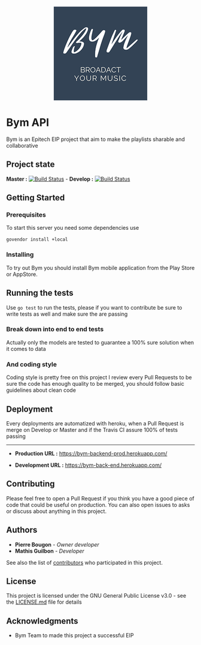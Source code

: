 <p align="center"> 
<img src="documentation/images/bym.png">
</p>


# Bym API


Bym is an Epitech EIP project that aim to make the playlists sharable and collaborative 



## Project state

**Master  :** [![Build Status](https://travis-ci.com/PierreBougon/Bym-BackEnd.svg?token=9ToS6xY1MC9b9a6bTDWE&branch=master)](https://travis-ci.com/PierreBougon/Bym-BackEnd)  -  **Develop :** [![Build Status](https://travis-ci.com/PierreBougon/Bym-BackEnd.svg?token=9ToS6xY1MC9b9a6bTDWE&branch=develop)](https://travis-ci.com/PierreBougon/Bym-BackEnd)

## Getting Started


### Prerequisites

To start this server you need some dependencies use 
```shell script
govendor install +local
```

### Installing

To try out Bym you should install Bym mobile application from the Play Store or AppStore.


## Running the tests

Use `go test` to run the tests, please if you want to contribute be sure to write tests as well and make sure the are passing

### Break down into end to end tests

Actually only the models are tested to guarantee a 100% sure solution when it comes to data


### And coding style

Coding style is pretty free on this project I review every Pull Requests to be sure the code has enough quality to be merged, you should follow basic guidelines about clean code

## Deployment

Every deployments are automatized with heroku, when a Pull Request is merge on Develop or Master and if the Travis CI assure 100% of tests passing

___

* **Production URL  :** https://bym-backend-prod.herokuapp.com/

* **Development URL :** https://bym-back-end.herokuapp.com/



## Contributing

Please feel free to open a Pull Request if you think you have a good piece of code that could be useful on production. You can also open issues to asks or discuss about anything in this project.


## Authors

* **Pierre Bougon** - *Owner developer*
* **Mathis Guilbon** - *Developer*

See also the list of [contributors](https://github.com/PierreBougon/Bym-BackEnd/contributors) who participated in this project.

## License

This project is licensed under the GNU General Public License v3.0 - see the [LICENSE.md](LICENSE.md) file for details

## Acknowledgments

* Bym Team to made this project a successful EIP
